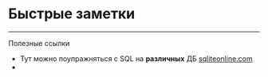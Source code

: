# Быстрые заметки

---


Полезные ссылки
- Тут можно поупражняться с SQL на **различных** ДБ [sqliteonline.com](https://sqliteonline.com/)
- 




